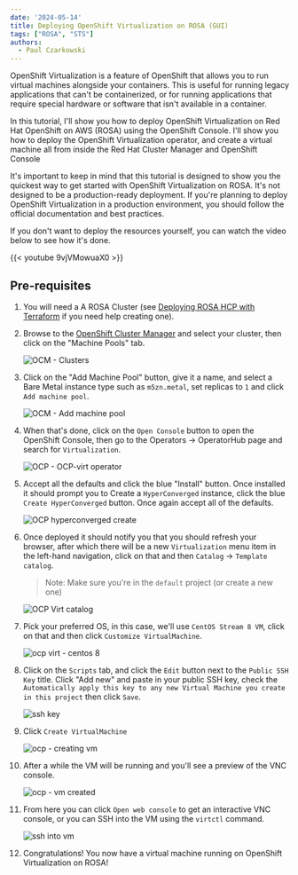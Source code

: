 ```yaml
---
date: '2024-05-14'
title: Deploying OpenShift Virtualization on ROSA (GUI)
tags: ["ROSA", "STS"]
authors:
  - Paul Czarkowski
---
```


OpenShift Virtualization is a feature of OpenShift that allows you to run virtual machines alongside your containers.  This is useful for running legacy applications that can't be containerized, or for running applications that require special hardware or software that isn't available in a container.

In this tutorial, I'll show you how to deploy OpenShift Virtualization on Red Hat OpenShift on AWS (ROSA) using the OpenShift Console.  I'll show you how to deploy the OpenShift Virtualization operator, and create a virtual machine all from inside the Red Hat Cluster Manager and OpenShift Console

It's important to keep in mind that this tutorial is designed to show you the quickest way to get started with OpenShift Virtualization on ROSA.  It's not designed to be a production-ready deployment. If you're planning to deploy OpenShift Virtualization in a production environment, you should follow the official documentation and best practices.

If you don't want to deploy the resources yourself, you can watch the video below to see how it's done.

{{< youtube 9vjVMowuaX0 >}}

## Pre-requisites

1. You will need a A ROSA Cluster (see [Deploying ROSA HCP with Terraform](/experts/rosa/terraform/hcp/) if you need help creating one).

1. Browse to the [OpenShift Cluster Manager](https://console.redhat.com/openshift) and select your cluster, then click on the "Machine Pools" tab.

    ![OCM - Clusters](../ocm-clusters.png)

1. Click on the "Add Machine Pool" button, give it a name, and select a Bare Metal instance type such as `m5zn.metal`, set replicas to `1` and click `Add machine pool`.

    ![OCM - Add machine pool](../ocm-add-machine-pool.png)

1. When that's done, click on the `Open Console` button to open the OpenShift Console, then go to the Operators -> OperatorHub page and search for `Virtualization`.

    ![OCP - OCP-virt operator](../ocp-virt-operator.png)

1. Accept all the defaults and click the blue "Install" button.  Once installed it should prompt you to Create a `HyperConverged` instance, click the blue `Create HyperConverged` button.  Once again accept all of the defaults.

    ![OCP hyperconverged create](../ocp-create-hcv.png)

1. Once deployed it should notify you that you should refresh your browser, after which there will be a new `Virtualization` menu item in the left-hand navigation, click on that and then `Catalog` -> `Template catalog`.

    > Note: Make sure you're in the `default` project (or create  a new one)

    ![OCP Virt catalog](../ocp-virt-catalog.png)

1. Pick your preferred OS, in this case, we'll use `CentOS Stream 8 VM`, click on that and then click `Customize VirtualMachine`.

    ![ocp virt - centos 8](../ocp-virt-centos8.png)

1. Click on the `Scripts` tab, and click the `Edit` button next to the `Public SSH Key` title.  Click "Add new" and paste in your public SSH key, check the `Automatically apply this key to any new Virtual Machine you create in this project` then click `Save`.

    ![ssh key](../ssh-key.png)

1. Click `Create VirtualMachine`

    ![ocp - creating vm](../ocp-creating-vm.png)

1. After a while the VM will be running and you'll see a preview of the VNC console.

    ![ocp - vm created](../ocp-vm-created.png)

1. From here you can click `Open web console` to get an interactive VNC console, or you can SSH into the VM using the `virtctl` command.

    ![ssh into vm](../ssh.png)


1. Congratulations! You now have a virtual machine running on OpenShift Virtualization on ROSA!
